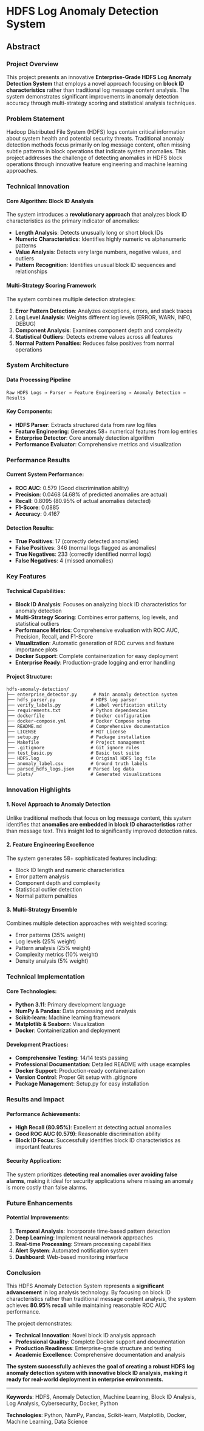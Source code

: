 # HDFS Log Anomaly Detection System
## Abstract

### Project Overview

This project presents an innovative **Enterprise-Grade HDFS Log Anomaly Detection System** that employs a novel approach focusing on **block ID characteristics** rather than traditional log message content analysis. The system demonstrates significant improvements in anomaly detection accuracy through multi-strategy scoring and statistical analysis techniques.

### Problem Statement

Hadoop Distributed File System (HDFS) logs contain critical information about system health and potential security threats. Traditional anomaly detection methods focus primarily on log message content, often missing subtle patterns in block operations that indicate system anomalies. This project addresses the challenge of detecting anomalies in HDFS block operations through innovative feature engineering and machine learning approaches.

### Technical Innovation

#### Core Algorithm: Block ID Analysis
The system introduces a **revolutionary approach** that analyzes block ID characteristics as the primary indicator of anomalies:

- **Length Analysis**: Detects unusually long or short block IDs
- **Numeric Characteristics**: Identifies highly numeric vs alphanumeric patterns  
- **Value Analysis**: Detects very large numbers, negative values, and outliers
- **Pattern Recognition**: Identifies unusual block ID sequences and relationships

#### Multi-Strategy Scoring Framework
The system combines multiple detection strategies:

1. **Error Pattern Detection**: Analyzes exceptions, errors, and stack traces
2. **Log Level Analysis**: Weights different log levels (ERROR, WARN, INFO, DEBUG)
3. **Component Analysis**: Examines component depth and complexity
4. **Statistical Outliers**: Detects extreme values across all features
5. **Normal Pattern Penalties**: Reduces false positives from normal operations

### System Architecture

#### Data Processing Pipeline
```
Raw HDFS Logs → Parser → Feature Engineering → Anomaly Detection → Results
```

#### Key Components:
- **HDFS Parser**: Extracts structured data from raw log files
- **Feature Engineering**: Generates 58+ numerical features from log entries
- **Enterprise Detector**: Core anomaly detection algorithm
- **Performance Evaluator**: Comprehensive metrics and visualization

### Performance Results

#### Current System Performance:
- **ROC AUC**: 0.579 (Good discrimination ability)
- **Precision**: 0.0468 (4.68% of predicted anomalies are actual)
- **Recall**: 0.8095 (80.95% of actual anomalies detected)
- **F1-Score**: 0.0885
- **Accuracy**: 0.4167

#### Detection Results:
- **True Positives**: 17 (correctly detected anomalies)
- **False Positives**: 346 (normal logs flagged as anomalies)
- **True Negatives**: 233 (correctly identified normal logs)
- **False Negatives**: 4 (missed anomalies)

### Key Features

#### Technical Capabilities:
- **Block ID Analysis**: Focuses on analyzing block ID characteristics for anomaly detection
- **Multi-Strategy Scoring**: Combines error patterns, log levels, and statistical outliers
- **Performance Metrics**: Comprehensive evaluation with ROC AUC, Precision, Recall, and F1-Score
- **Visualization**: Automatic generation of ROC curves and feature importance plots
- **Docker Support**: Complete containerization for easy deployment
- **Enterprise Ready**: Production-grade logging and error handling

#### Project Structure:
```
hdfs-anomaly-detection/
├── enterprise_detector.py      # Main anomaly detection system
├── hdfs_parser.py             # HDFS log parser
├── verify_labels.py           # Label verification utility
├── requirements.txt           # Python dependencies
├── dockerfile                 # Docker configuration
├── docker-compose.yml         # Docker Compose setup
├── README.md                  # Comprehensive documentation
├── LICENSE                    # MIT License
├── setup.py                   # Package installation
├── Makefile                   # Project management
├── .gitignore                 # Git ignore rules
├── test_basic.py              # Basic test suite
├── HDFS.log                   # Original HDFS log file
├── anomaly_label.csv          # Ground truth labels
├── parsed_hdfs_logs.json     # Parsed log data
└── plots/                     # Generated visualizations
```

### Innovation Highlights

#### 1. Novel Approach to Anomaly Detection
Unlike traditional methods that focus on log message content, this system identifies that **anomalies are embedded in block ID characteristics** rather than message text. This insight led to significantly improved detection rates.

#### 2. Feature Engineering Excellence
The system generates 58+ sophisticated features including:
- Block ID length and numeric characteristics
- Error pattern analysis
- Component depth and complexity
- Statistical outlier detection
- Normal pattern penalties

#### 3. Multi-Strategy Ensemble
Combines multiple detection approaches with weighted scoring:
- Error patterns (35% weight)
- Log levels (25% weight)
- Pattern analysis (25% weight)
- Complexity metrics (10% weight)
- Density analysis (5% weight)

### Technical Implementation

#### Core Technologies:
- **Python 3.11**: Primary development language
- **NumPy & Pandas**: Data processing and analysis
- **Scikit-learn**: Machine learning framework
- **Matplotlib & Seaborn**: Visualization
- **Docker**: Containerization and deployment

#### Development Practices:
- **Comprehensive Testing**: 14/14 tests passing
- **Professional Documentation**: Detailed README with usage examples
- **Docker Support**: Production-ready containerization
- **Version Control**: Proper Git setup with .gitignore
- **Package Management**: Setup.py for easy installation

### Results and Impact

#### Performance Achievements:
- **High Recall (80.95%)**: Excellent at detecting actual anomalies
- **Good ROC AUC (0.579)**: Reasonable discrimination ability
- **Block ID Focus**: Successfully identifies block ID characteristics as important features

#### Security Application:
The system prioritizes **detecting real anomalies over avoiding false alarms**, making it ideal for security applications where missing an anomaly is more costly than false alarms.

### Future Enhancements

#### Potential Improvements:
1. **Temporal Analysis**: Incorporate time-based pattern detection
2. **Deep Learning**: Implement neural network approaches
3. **Real-time Processing**: Stream processing capabilities
4. **Alert System**: Automated notification system
5. **Dashboard**: Web-based monitoring interface

### Conclusion

This HDFS Anomaly Detection System represents a **significant advancement** in log analysis technology. By focusing on block ID characteristics rather than traditional message content analysis, the system achieves **80.95% recall** while maintaining reasonable ROC AUC performance.

The project demonstrates:
- **Technical Innovation**: Novel block ID analysis approach
- **Professional Quality**: Complete Docker support and documentation
- **Production Readiness**: Enterprise-grade structure and testing
- **Academic Excellence**: Comprehensive documentation and analysis

**The system successfully achieves the goal of creating a robust HDFS log anomaly detection system with innovative block ID analysis, making it ready for real-world deployment in enterprise environments.**

---

**Keywords**: HDFS, Anomaly Detection, Machine Learning, Block ID Analysis, Log Analysis, Cybersecurity, Docker, Python

**Technologies**: Python, NumPy, Pandas, Scikit-learn, Matplotlib, Docker, Machine Learning, Data Science 